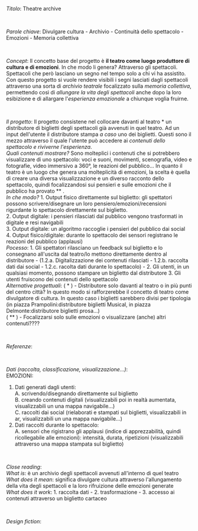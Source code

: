 *Titolo*: Theatre archive 

<br>

*Parole chiave*: Divulgare cultura - Archivio - Continuità dello spettacolo - Emozioni - Memoria collettiva

<br>

*Concept*: Il concetto base del progetto è **il teatro come luogo produttore di cultura e di emozioni**. In che modo li genera? Attraverso gli spettacoli. Spettacoli che però lasciano un segno nel tempo solo a chi vi ha assistito. <br>
Con questo progetto si vuole rendere visibili i segni lasciati dagli spettacoli attraverso una sorta di *archivio teatrale* focalizzato sulla *memoria collettiva*, permettendo così di *allungare la vita degli spettacoli* anche dopo la loro esibizione e di allargare l'*esperienza emozionale* a chiunque voglia fruirne. <br>

<br>

*Il progetto*: Il progetto consistene nel collocare davanti al teatro * un distributore di biglietti degli spettacoli già avvenuti in quel teatro. Ad un input dell'utente il distributore stampa *a caso* uno dei biglietti. Questi sono il mezzo attraverso il quale l'utente può accedere ai *contenuti dello spettacolo e riviverne l'esperienza*. <br>
*Quali contenuti mostrare?* Sono molteplici i contenuti che si potrebbero visualizzare di uno spettacolo: voci e suoni, movimenti, scenografia, video e fotografie, video immersivo a 360°, le reazioni del pubblico... In quanto il teatro è un luogo che genera una molteplicità di emozioni, la scelta è quella di creare una diversa visualizzazione e un diverso racconto dello spettacolo, quindi focalizzandosi sui pensieri e sulle emozioni che il pubblico ha provato ** . <br>
*In che modo?* 1. Output fisico direttamente sul biglietto: gli spettatori possono scrivere/disegnare un loro pensiero/emozioni/recensioni rigurdante lo spettacolo direttamente sul biglietto. <br>
2. Output digitale: i pensieri rilasciati dal pubblico vengono trasformati in digitale e resi navigabili <br>
3. Output digitale: un algoritmo raccoglie i pensieri del pubblico dai social <br>
4. Output fisico/digitale: durante lo spettacolo dei sensori registrano le reazioni del pubblico (applausi) <br> 
*Pocesso*: 1. Gli spettatori rilasciano un feedback sul biglietto e lo consegnano all'uscita dal teatro/lo mettono direttamente dentro al distributore - (1.2.a. Digitalizzazione dei contenuti rilasciati - 1.2.b. raccolta dati dai social - 1.2.c. racolta dati durante lo spettacolo) - 2. Gli utenti, in un qualsiasi momento, possono stampare un biglietto dal distributore  3. Gli utenti fruiscono dei contenuti dello spettacolo <br>
*Alternative progettuali*: 
( * ) - Distributore solo davanti al teatro o in più punti del centro città? In questo modo si rafforzerebbe il concetto di teatro come divulgatore di cultura. In questo caso i biglietti sarebbero divisi per tipologia (in piazza Prampolini:distributore biglietti Musical, in piazza Delmonte:distributore biglietti prosa...) <br>
( ** ) - Focalizzarsi solo sulle emozioni o visualizzare (anche) altri contenuti????

 <!-- *Note*: Caso in cui gli utenti rilasciano i contenuti usando app/sito penso sia meno realizzabile perchè ci sarebbero troppo poche persone che lo farebbero. Anche perchè è da tener presente che il pubblico che va a teatro ha una percentuale non indifferente di persone di età avanzata, possibilmente non troppo in confidenza con dispositivi digitali. -->

<br>

*Referenze*: 

<br>

*Dati (raccolta, classificazione, visualizzazione...)*: <br>
EMOZIONI: <br>
1. Dati generati dagli utenti: <br>
  A. scrivendo/disegnando direttamente sul biglietto <br>
  B. creando contenuti digitali (visualizzabili poi in realtà aumentata, visualizzabili un una mappa navigabile...) <br>
  C. raccolti dai social (rielaborati e stampati sul biglietti, visualizzabili in ar, visualizzabili un una mappa navigabile...) <br>
2. Dati raccolti durante lo spettacolo: <br>
  A. sensori che rigistrano gli applausi (indice di apprezzabilità, quindi ricollegabile alle emozioni): intensità, durata, ripetizioni (visualizzabili attraverso una mappa stampata sul biglietto)

<br>

*Close reading*: <br>
*What is*: è un archivio degli spettacoli avvenuti all'interno di quel teatro<br>
*What does it mean*: significa divulgare cultura attraverso l'allungamento della vita degli spettacoli e la loro rifruizione delle emozioni generate <br>
*What does it work*: 1. raccolta dati - 2. trasformazione - 3. accesso ai contenuti attraverso un biglietto cartaceo <br>

<br>

*Design fiction*: 

